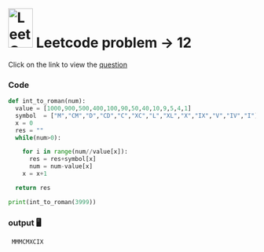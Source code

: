

# <img src="https://leetcode.com/_next/static/images/logo-ff2b712834cf26bf50a5de58ee27bcef.png" alt="LeetCode Logo" width="50" height="80"> Leetcode problem -> 12

Click on the link to view the [question](https://leetcode.com/problems/integer-to-roman/description/)

### Code
```python
def int_to_roman(num):
  value = [1000,900,500,400,100,90,50,40,10,9,5,4,1]
  symbol  = ["M","CM","D","CD","C","XC","L","XL","X","IX","V","IV","I"]
  x = 0
  res = ""
  while(num>0):

    for i in range(num//value[x]):
      res = res+symbol[x]
      num = num-value[x]
    x = x+1

  return res

print(int_to_roman(3999))
```
### output 🖥️
```
 MMMCMXCIX
```



